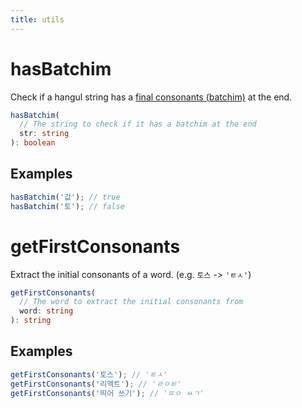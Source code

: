 ```yaml
---
title: utils
---
```


# hasBatchim

Check if a hangul string has a [final consonants (batchim)](https://en.wikipedia.org/wiki/Hangul_consonant_and_vowel_tables) at the end.

```typescript
hasBatchim(
  // The string to check if it has a batchim at the end
  str: string
): boolean
```

## Examples

```typescript
hasBatchim('값'); // true
hasBatchim('토'); // false
```

# getFirstConsonants

Extract the initial consonants of a word. (e.g. `토스` -> `'ㅌㅅ'`)

```typescript
getFirstConsonants(
  // The word to extract the initial consonants from
  word: string
): string
```

## Examples

```typescript
getFirstConsonants('토스'); // 'ㅌㅅ'
getFirstConsonants('리액트'); // 'ㄹㅇㅌ'
getFirstConsonants('띄어 쓰기'); // 'ㄸㅇ ㅆㄱ'
```
